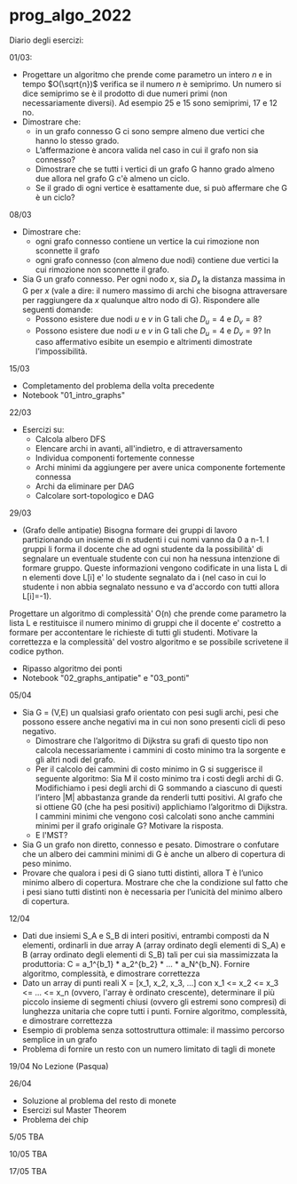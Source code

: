 # prog_algo_2022

Diario degli esercizi:

01/03:
- Progettare un algoritmo che prende come parametro un intero $n$ e in tempo $O(\sqrt{n})$ verifica se il numero $n$ è semiprimo. Un numero si dice semiprimo se è il prodotto di due numeri primi (non necessariamente diversi).
Ad esempio $25$ e $15$ sono semiprimi, $17$ e $12$ no.
- Dimostrare che:
  * in un grafo connesso G ci sono sempre almeno due vertici che hanno lo stesso grado.
  * L’affermazione è ancora valida nel caso in cui il grafo non sia connesso?
  * Dimostrare che se tutti i vertici di un grafo G hanno grado almeno due allora nel grafo G c'è almeno un ciclo.
  * Se il grado di ogni vertice è esattamente due, si può affermare che G è un ciclo?

08/03
- Dimostrare che:
  * ogni grafo connesso contiene un vertice la cui rimozione non sconnette il grafo
  * ogni grafo connesso (con almeno due nodi) contiene due vertici la cui rimozione non sconnette il grafo.
- Sia G un grafo connesso. Per ogni nodo $x$, sia $D_x$ la distanza massima in G per $x$ (vale a dire: il numero massimo di archi che bisogna attraversare per raggiungere da $x$ qualunque altro nodo di G). Rispondere alle seguenti domande:
  * Possono esistere due nodi $u$ e $v$ in G tali che $D_u =4$ e $D_v = 8$?
  * Possono esistere due nodi $u$ e $v$ in G tali che $D_u =4$ e $D_v = 9$?
In caso affermativo esibite un esempio e altrimenti dimostrate l’impossibilità.

15/03
- Completamento del problema della volta precedente
- Notebook "01_intro_graphs"

22/03
- Esercizi su:
  * Calcola albero DFS
  * Elencare archi in avanti, all'indietro, e di attraversamento
  * Individua componenti fortemente connesse
  * Archi minimi da aggiungere per avere unica componente fortemente connessa
  * Archi da eliminare per DAG
  * Calcolare sort-topologico e DAG


29/03
- (Grafo delle antipatie) Bisogna formare dei gruppi di lavoro partizionando un insieme di n studenti i cui nomi vanno da 0 a n-1.
I gruppi li forma il docente che ad  ogni studente da la possibilità' di segnalare un eventuale studente con cui  non ha nessuna intenzione di formare gruppo. Queste informazioni vengono codificate in una 
lista L di n elementi dove L[i] e' lo studente segnalato da i (nel caso in cui lo studente  i non abbia segnalato nessuno e va d'accordo con tutti allora  L[i]=-1).

Progettare un algoritmo di complessità' O(n)  che prende come parametro  la lista L e restituisce il numero minimo di gruppi che il docente e' costretto a formare per accontentare le richieste di tutti gli studenti. 
Motivare la correttezza e la complessità' del vostro algoritmo e se possibile scrivetene il codice python.
- Ripasso algoritmo dei ponti
- Notebook "02_graphs_antipatie" e "03_ponti"

05/04
- Sia G = (V,E) un qualsiasi grafo orientato con pesi sugli archi, pesi che possono essere anche negativi ma in cui non sono presenti cicli di peso negativo.
  * Dimostrare che l’algoritmo di Dijkstra su grafi di questo tipo non calcola necessariamente i cammini di costo minimo tra la sorgente e gli altri nodi del grafo.
  * Per il calcolo dei cammini di costo minimo in G si suggerisce il seguente algoritmo: Sia M il costo minimo tra i costi degli archi di G. Modifichiamo i pesi degli archi di G sommando a ciascuno di questi l’intero |M| abbastanza grande da renderli tutti positivi. Al grafo che si ottiene G0 (che ha pesi positivi) applichiamo l’algoritmo di Dijkstra. I cammini minimi che vengono così calcolati sono anche cammini minimi per il grafo originale G? Motivare la risposta.
  * E l'MST?
 - Sia G un grafo non diretto, connesso e pesato. Dimostrare o confutare che un albero dei cammini minimi di G è anche un albero di copertura di peso minimo.
 - Provare che qualora i pesi di G siano tutti distinti, allora T è l’unico minimo albero di copertura. Mostrare che che la condizione sul fatto che i pesi siano tutti distinti non è necessaria per l’unicità del minimo albero di copertura.

12/04
- Dati due insiemi S_A e S_B di interi positivi, entrambi composti da N elementi, ordinarli in due array A (array ordinato degli elementi di S_A) e B (array ordinato degli elementi di S_B) tali per cui sia massimizzata la produttoria: C = a_1^{b_1} * a_2^{b_2} * ... * a_N^{b_N}. Fornire algoritmo, complessità, e dimostrare correttezza
- Dato un array di punti reali X = \[x_1, x_2, x_3, ...\] con x_1 <= x_2 <= x_3 <= ... <= x_n (ovvero, l'array è ordinato crescente), determinare il più piccolo insieme di segmenti chiusi (ovvero gli estremi sono compresi) di lunghezza unitaria che copre tutti i punti. Fornire algoritmo, complessità, e dimostrare correttezza
- Esempio di problema senza sottostruttura ottimale: il massimo percorso semplice in un grafo
- Problema di fornire un resto con un numero limitato di tagli di monete

19/04
No Lezione (Pasqua)

26/04
- Soluzione al problema del resto di monete
- Esercizi sul Master Theorem
- Problema dei chip

5/05
TBA

10/05
TBA

17/05
TBA
